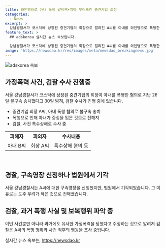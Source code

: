 ```yaml
---
title: 와인병으로 아내 폭행 갈비뼈∙치아 부러뜨린 중견기업 회장
categories:
  - News
excerpt: >
  강남경찰서가 코스닥에 상장된 중견기업의 회장으로 알려진 A씨를 아내를 와인병으로 폭행한 혐의로 검찰에 넘겼다고 30일 밝혔다. A씨는 아내의 갈비뼈 4대를 부러뜨리고 치아를 부러뜨릴 정도로 맹렬히 폭행한 것으로 전해졌으며, 또한 폭행 이후에도 보복적인 행동을 보였다. A씨는 현재 자신의 행위를 부인하고 있으며, 검찰은 과거의 가정폭력 사실 등을 조사할 예정이다.
feature_text: >
  ## adskorea 실시간 뉴스 속보입니다.

  강남경찰서가 코스닥에 상장된 중견기업의 회장으로 알려진 A씨를 아내를 와인병으로 폭행한 혐의로 검찰에 넘겼다고 30일 밝혔다. A씨는 아내의 갈비뼈 4대를 부러뜨리고 치아를 부러뜨릴 정도로 맹렬히 폭행한 것으로 전해졌으며, 또한 폭행 이후에도 보복적인 행동을 보였다. A씨는 현재 자신의 행위를 부인하고 있으며, 검찰은 과거의 가정폭력 사실 등을 조사할 예정이다.
image: 'https://newsdao.kr/res/images/meta/newsdao_breakingnews.jpg'
---
```


<p><img src="https://newsdao.kr/res/images/meta/newsdao_breakingnews.jpg" alt="adskorea 속보" /></p>

<h2 data-ke-size="size26">가정폭력 사건, 검찰 수사 진행중</h2>

<p data-ke-size="size16">서울 강남경찰서가 코스닥에 상장된 중견기업의 회장이 아내를 폭행한 혐의로 지난 26일 불구속 송치했다고 30일 밝혀, 검찰 수사가 진행 중에 있습니다.</p>

<ul>
  <li>중견기업 회장 A씨, 아내 폭행 혐의로 불구속 송치</li>
  <li>폭행으로 인해 아내가 중상을 입은 것으로 전해져</li>
  <li>검찰, 사건 특수상해로 수사 중</li>
</ul>

<table>
  <tr>
    <td style="text-align: center; height: 17px;"><b>피해자</b></td>
    <td style="text-align: center; height: 17px;"><b>피의자</b></td>
    <td style="text-align: center; height: 17px;"><b>수사내용</b></td>
  </tr>
  <tr>
    <td style="text-align: center; height: 17px;">아내 B씨</td>
    <td style="text-align: center; height: 17px;">회장 A씨</td>
    <td style="text-align: center; height: 17px;">특수상해 혐의 등</td>
  </tr>
</table>

<p data-ke-size="size16">&nbsp;</p>

<h2 data-ke-size="size26">경찰, 구속영장 신청하나 법원에서 기각</h2>

<p data-ke-size="size16">서울 강남경찰서는 A씨에 대한 구속영장을 신청했지만, 법원에서 기각되었습니다. 그 이유로는 도주 우려가 적은 것으로 전해졌습니다.</p>

<h2 data-ke-size="size26">검찰, 과거 폭행 사실 및 보복행위 파악 중</h2>

<p data-ke-size="size16">이번 사건뿐만 아니라 과거에도 유사한 가정폭력을 당했다고 주장하는 것으로 알려져 검찰은 A씨의 폭행 행위와 사건 직후의 행동을 조사 중입니다.</p>
실시간 뉴스 속보는, <a href="https://newsdao.kr" rel="dofollow">https://newsdao.kr</a>



